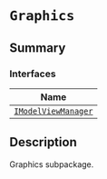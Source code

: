 <a id="graphics"></a>

# `Graphics`

<a id="summary"></a>

## Summary

### Interfaces

| Name |
| --------------------------------------------------------------------------------------------------------------------------- |
| [`IModelViewManager`](IModelViewManager.md#ansys.mechanical.stubs.v241.Ansys.ACT.Interfaces.Graphics.IModelViewManager) |

<a id="description"></a>

## Description

Graphics subpackage.

<!-- !! processed by numpydoc !! -->

